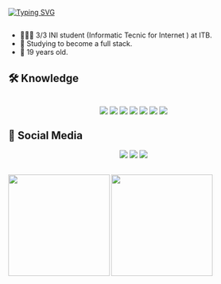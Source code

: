
[![Typing SVG](https://readme-typing-svg.herokuapp.com?font=Montserrat&weight=800&pause=1000&color=A456F7&center=true&vCenter=true&width=1000&lines=Hello,+my+name+is+Samuel+Heitor.😄+;+Welcome+to+my+perfil.😎)](https://git.io/typing-svg)

<div>

##
 
- 👨🏾‍🎓 3/3 INI student (Informatic Tecnic for Internet ) at ITB.
- 📓 Studying to become a full stack.
- 🥳 19 years old.

</div>

## 🛠️ Knowledge

<div align="center" style="display: inline_block"><br>
  
   <img align="center"  src="https://img.shields.io/badge/CSS3-1c1c1c?style=for-the-badge&logo=css3&logoColor=a456f7" target="_blank"> 
      <img align="center" src="https://img.shields.io/badge/HTML5-1c1c1c?style=for-the-badge&logo=html5&logoColor=a456f7"target="_blank">
      <img align="center" src="https://img.shields.io/badge/JavaScript-1c1c1c?style=for-the-badge&logo=javascript&logoColor=a456f7"target="_blank">
      <img align="center" src="https://img.shields.io/badge/Node.JS-1c1c1c?style=for-the-badge&logo=nodedotjs&logoColor=a456f7"target="_blank">
      <img align="center" src="https://img.shields.io/badge/MySQL-1c1c1c?style=for-the-badge&logo=mysql&logoColor=a456f7"target="_blank">
      <img align="center" src="https://img.shields.io/badge/React.JS-1c1c1c?style=for-the-badge&logo=react&logoColor=a456f7"target="_blank">
      <img align="center" src="https://img.shields.io/badge/Bootstrap-1c1c1c?style=for-the-badge&logo=bootstrap&logoColor=a456f7"target="_blank">
  
</div>  


## 📱 Social Media
  
  
 <div align="center" display="inline-block">
        <a href="https://instagram.com/0_Heit0r" target="_blank" >
            <img src="https://img.shields.io/badge/Instagram-1c1c1c?style=for-the-badge&logo=instagram&logoColor=a456f7"   target="_blank"></a>
        <a href="https://linkedin.com/in/samuel-heitor-dos-santos-moreira-40185b250" target="_blank" >
            <img src="https://img.shields.io/badge/LinkedIn-1c1c1c?style=for-the-badge&logo=linkedin&logoColor=a456f7" target="_blank"></a>
        <a href="mailto:samuelheitor685@gmail.com?subject=Assunto%20do%20E-mail&body=Corpo%20do%20e-mail.">
          <img src="https://img.shields.io/badge/-Gmail-1c1c1c?style=for-the-badge&logo=gmail&logoColor=a456f7" target="_blank"></a>
  </div>
  
  ##
  
  <div>
       <img align="left" height="204em" widht="108em" margin-left="350px" src="https://i.giphy.com/media/mQMBdfSFrvA7iZsWDH/giphy.webp">
       <img align="left" height="204em" width="auto" src="https://i.giphy.com/4OV1bLOIWwIXRxpXlN.webp">
  </div>
  
